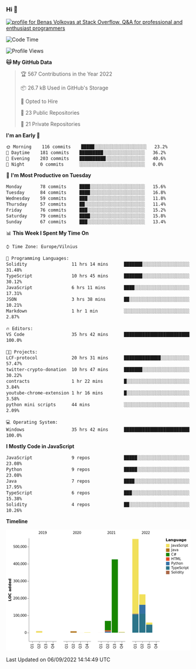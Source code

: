 ### Hi 👋
<a href="https://stackoverflow.com/users/14954249/benas-volkovas"><img src="https://stackoverflow.com/users/flair/14954249.png?theme=dark" width="208" height="58" alt="profile for Benas Volkovas at Stack Overflow, Q&amp;A for professional and enthusiast programmers" title="profile for Benas Volkovas at Stack Overflow, Q&amp;A for professional and enthusiast programmers"></a>

<!--START_SECTION:waka-->
![Code Time](http://img.shields.io/badge/Code%20Time-904%20hrs%2010%20mins-blue)

![Profile Views](http://img.shields.io/badge/Profile%20Views-25-blue)

**🐱 My GitHub Data** 

> 🏆 567 Contributions in the Year 2022
 > 
> 📦 26.7 kB Used in GitHub's Storage 
 > 
> 💼 Opted to Hire
 > 
> 📜 23 Public Repositories 
 > 
> 🔑 21 Private Repositories  
 > 
**I'm an Early 🐤** 

```text
🌞 Morning    116 commits    █████░░░░░░░░░░░░░░░░░░░░   23.2% 
🌆 Daytime    181 commits    █████████░░░░░░░░░░░░░░░░   36.2% 
🌃 Evening    203 commits    ██████████░░░░░░░░░░░░░░░   40.6% 
🌙 Night      0 commits      ░░░░░░░░░░░░░░░░░░░░░░░░░   0.0%

```
📅 **I'm Most Productive on Tuesday** 

```text
Monday       78 commits     ████░░░░░░░░░░░░░░░░░░░░░   15.6% 
Tuesday      84 commits     ████░░░░░░░░░░░░░░░░░░░░░   16.8% 
Wednesday    59 commits     ███░░░░░░░░░░░░░░░░░░░░░░   11.8% 
Thursday     57 commits     ██░░░░░░░░░░░░░░░░░░░░░░░   11.4% 
Friday       76 commits     ███░░░░░░░░░░░░░░░░░░░░░░   15.2% 
Saturday     79 commits     ████░░░░░░░░░░░░░░░░░░░░░   15.8% 
Sunday       67 commits     ███░░░░░░░░░░░░░░░░░░░░░░   13.4%

```


📊 **This Week I Spent My Time On** 

```text
⌚︎ Time Zone: Europe/Vilnius

💬 Programming Languages: 
Solidity                 11 hrs 14 mins      ███████░░░░░░░░░░░░░░░░░░   31.48% 
TypeScript               10 hrs 45 mins      ███████░░░░░░░░░░░░░░░░░░   30.12% 
JavaScript               6 hrs 11 mins       ████░░░░░░░░░░░░░░░░░░░░░   17.31% 
JSON                     3 hrs 38 mins       ██░░░░░░░░░░░░░░░░░░░░░░░   10.21% 
Markdown                 1 hr 1 min          ░░░░░░░░░░░░░░░░░░░░░░░░░   2.87%

🔥 Editors: 
VS Code                  35 hrs 42 mins      █████████████████████████   100.0%

🐱‍💻 Projects: 
LCF-protocol             20 hrs 31 mins      ██████████████░░░░░░░░░░░   57.47% 
twitter-crypto-donation  10 hrs 47 mins      ███████░░░░░░░░░░░░░░░░░░   30.22% 
contracts                1 hr 22 mins        █░░░░░░░░░░░░░░░░░░░░░░░░   3.84% 
youtube-chrome-extension 1 hr 16 mins        █░░░░░░░░░░░░░░░░░░░░░░░░   3.58% 
python mini scripts      44 mins             ░░░░░░░░░░░░░░░░░░░░░░░░░   2.09%

💻 Operating System: 
Windows                  35 hrs 42 mins      █████████████████████████   100.0%

```

**I Mostly Code in JavaScript** 

```text
JavaScript               9 repos             █████░░░░░░░░░░░░░░░░░░░░   23.08% 
Python                   9 repos             █████░░░░░░░░░░░░░░░░░░░░   23.08% 
Java                     7 repos             ████░░░░░░░░░░░░░░░░░░░░░   17.95% 
TypeScript               6 repos             ███░░░░░░░░░░░░░░░░░░░░░░   15.38% 
Solidity                 4 repos             ██░░░░░░░░░░░░░░░░░░░░░░░   10.26%

```


**Timeline**

![Chart not found](https://raw.githubusercontent.com/BenasVolkovas/BenasVolkovas/main/charts/bar_graph.png) 


 Last Updated on 06/09/2022 14:14:49 UTC
<!--END_SECTION:waka-->
